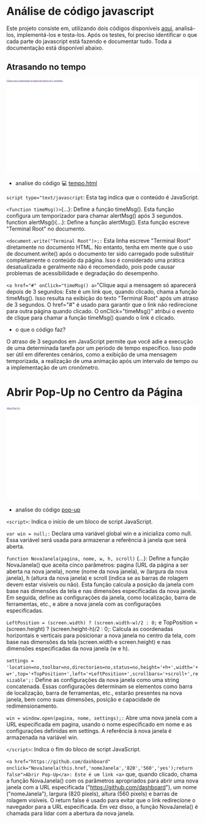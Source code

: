 # Análise de código javascript
Este projeto consiste em, utilizando dois códigos disponíveis [aqui](https://terminalroot.com.br/2016/12/alguns-codigos-simples-de-javascript-2.html), analisá-los, implementá-los e testa-los. Após os testes, foi preciso identificar o que cada parte do javascript está fazendo e documentar tudo. Toda a documentação está disponível abaixo.


## Atrasando no tempo 
![telainicial](print.jpeg)
* analise do código 💻 [tempo.html](/tempo.html)

 `` script type="text/javascript ``: Esta tag indica que o conteúdo é JavaScript.

``<function timeMsg()>``{...}: Define a função timeMsg(). Esta função configura um temporizador para chamar alertMsg() após 3 segundos.
function alertMsg(){...}: Define a função alertMsg(). Esta função escreve "Terminal Root" no documento.

``<document.write("Terminal Root")>;:`` Esta linha escreve "Terminal Root" diretamente no documento HTML. No entanto, tenha em mente que o uso de document.write() após o documento ter sido carregado pode substituir completamente o conteúdo da página. Isso é considerado uma prática desatualizada e geralmente não é recomendado, pois pode causar problemas de acessibilidade e degradação do desempenho.

``<a href="#" onClick="timeMsg() a>``"Clique aqui a mensagem só aparecerá depois de 3 segundos: Este é um link  que, quando clicado, chama a função timeMsg(). Isso resulta na exibição do texto "Terminal Root" após um atraso de 3 segundos. O href="#" é usado para garantir que o link não redirecione para outra página quando clicado. O onClick="timeMsg()" atribui o evento de clique para chamar a função timeMsg() quando o link é clicado.
* o que o código faz?

O atraso de 3 segundos em JavaScript permite que você adie a execução de uma determinada tarefa por um período de tempo específico. Isso pode ser útil em diferentes cenários, como a exibição de uma mensagem temporizada, a realização de uma animação após um intervalo de tempo ou a implementação de um cronômetro.

# Abrir Pop-Up no Centro da Página 
![telainicial](print2.jpeg)


* analise do código [pop-up](/pop-up.html)

``<script>``: Indica o início de um bloco de script JavaScript.

``var win = null;:`` Declara uma variável global win e a inicializa como null. Essa variável será usada para armazenar a referência à janela que será aberta.

``function NovaJanela(pagina, nome, w, h, scroll)`` {...}: Define a função NovaJanela() que aceita cinco parâmetros: pagina (URL da página a ser aberta na nova janela), nome (nome da nova janela), w (largura da nova janela), h (altura da nova janela) e scroll (indica se as barras de rolagem devem estar visíveis ou não). Esta função calcula a posição da janela com base nas dimensões da tela e nas dimensões especificadas da nova janela. Em seguida, define as configurações da janela, como localização, barra de ferramentas, etc., e abre a nova janela com as configurações especificadas.

``LeftPosition = (screen.width) ? (screen.width-w)/2 : 0;`` e TopPosition = (screen.height) ? (screen.height-h)/2 : 0;: Calcula as coordenadas horizontais e verticais para posicionar a nova janela no centro da tela, com base nas dimensões da tela (screen.width e screen.height) e nas dimensões especificadas da nova janela (w e h).

``settings = 'location=no,toolbar=no,directories=no,status=no,height='+h+',width='+w+',top='+TopPosition+',left='+LeftPosition+',scrollbars='+scroll+',resizable';:`` Define as configurações da nova janela como uma string concatenada. Essas configurações determinam se elementos como barra de localização, barra de ferramentas, etc., estarão presentes na nova janela, bem como suas dimensões, posição e capacidade de redimensionamento.

``win = window.open(pagina, nome, settings);:`` Abre uma nova janela com a URL especificada em pagina, usando o nome especificado em nome e as configurações definidas em settings. A referência à nova janela é armazenada na variável win.

``</script>``: Indica o fim do bloco de script JavaScript.

``<a href="https://github.com/dashboard" onclick="NovaJanela(this.href,'nomeJanela','820','560','yes');return false">Abrir Pop-Up</a>: Este é um link <a>`` que, quando clicado, chama a função NovaJanela() com os parâmetros apropriados para abrir uma nova janela com a URL especificada ("https://github.com/dashboard"), um nome ("nomeJanela"), largura (820 pixels), altura (560 pixels) e barras de rolagem visíveis. O return false é usado para evitar que o link redirecione o navegador para a URL especificada. Em vez disso, a função NovaJanela() é chamada para lidar com a abertura da nova janela.
